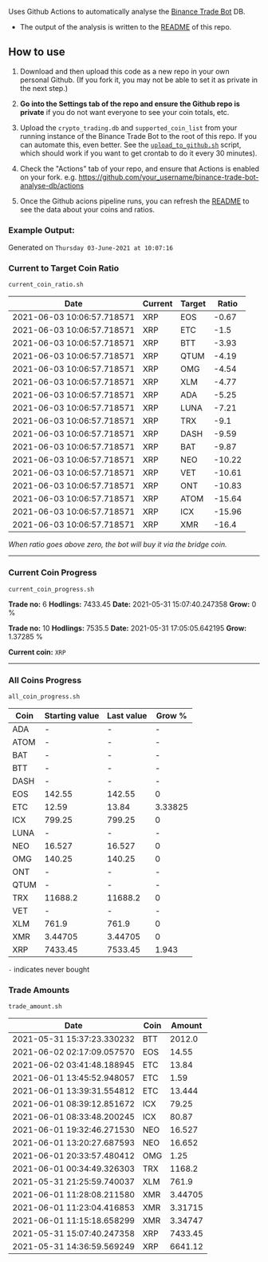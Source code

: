 Uses Github Actions to automatically analyse the [Binance Trade Bot](https://github.com/idkravitz/binance-trade-bot) DB. 

* The output of the analysis is written to the [README](README.md) of this repo.

## How to use

1. Download and then upload this code as a new repo in your own personal Github. (If you fork it, you may not be able to set it as private in the next step.)

2. **Go into the Settings tab of the repo and ensure the Github repo is private** if you do not want everyone to see your coin totals, etc.

3. Upload the `crypto_trading.db` and `supported_coin_list` from your running instance of the Binance Trade Bot to the root of this repo. If you can automate this, even better. See the [`upload_to_github.sh`](upload_to_github.sh) script, which should work if you want to get crontab to do it every 30 minutes).

4. Check the "Actions" tab of your repo, and ensure that Actions is enabled on your fork. e.g. https://github.com/your_username/binance-trade-bot-analyse-db/actions

5. Once the Github acions pipeline runs, you can refresh the [README](README.md) to see the data about your coins and ratios.


### Example Output:

Generated on `Thursday 03-June-2021 at 10:07:16`

### Current to Target Coin Ratio
`current_coin_ratio.sh`

Date|Current|Target|Ratio
---|---|---|---
2021-06-03 10:06:57.718571|XRP|EOS|-0.67
2021-06-03 10:06:57.718571|XRP|ETC|-1.5
2021-06-03 10:06:57.718571|XRP|BTT|-3.93
2021-06-03 10:06:57.718571|XRP|QTUM|-4.19
2021-06-03 10:06:57.718571|XRP|OMG|-4.54
2021-06-03 10:06:57.718571|XRP|XLM|-4.77
2021-06-03 10:06:57.718571|XRP|ADA|-5.25
2021-06-03 10:06:57.718571|XRP|LUNA|-7.21
2021-06-03 10:06:57.718571|XRP|TRX|-9.1
2021-06-03 10:06:57.718571|XRP|DASH|-9.59
2021-06-03 10:06:57.718571|XRP|BAT|-9.87
2021-06-03 10:06:57.718571|XRP|NEO|-10.22
2021-06-03 10:06:57.718571|XRP|VET|-10.61
2021-06-03 10:06:57.718571|XRP|ONT|-10.83
2021-06-03 10:06:57.718571|XRP|ATOM|-15.64
2021-06-03 10:06:57.718571|XRP|ICX|-15.96
2021-06-03 10:06:57.718571|XRP|XMR|-16.4

_When ratio goes above zero, the bot will buy it via the bridge coin._

----

### Current Coin Progress
`current_coin_progress.sh`


**Trade no:** 
6
**Hodlings:** 
7433.45
**Date:** 
2021-05-31 15:07:40.247358
**Grow:** 
0
%

**Trade no:** 
10
**Hodlings:** 
7535.5
**Date:** 
2021-05-31 17:05:05.642195
**Grow:** 
1.37285
%

**Current coin:** `XRP`

----

### All Coins Progress
`all_coin_progress.sh`

Coin|Starting value|Last value|Grow %
---|---|---|---
ADA|-|-|-
ATOM|-|-|-
BAT|-|-|-
BTT|-|-|-
DASH|-|-|-
EOS|142.55|142.55|0
ETC|12.59|13.84|3.33825
ICX|799.25|799.25|0
LUNA|-|-|-
NEO|16.527|16.527|0
OMG|140.25|140.25|0
ONT|-|-|-
QTUM|-|-|-
TRX|11688.2|11688.2|0
VET|-|-|-
XLM|761.9|761.9|0
XMR|3.44705|3.44705|0
XRP|7433.45|7533.45|1.943

`-` indicates never bought

### Trade Amounts
`trade_amount.sh`

Date|Coin|Amount
---|---|---
2021-05-31 15:37:23.330232|BTT|2012.0
2021-06-02 02:17:09.057570|EOS|14.55
2021-06-02 03:41:48.188945|ETC|13.84
2021-06-01 13:45:52.948057|ETC|1.59
2021-06-01 13:39:31.554812|ETC|13.444
2021-06-01 08:39:12.851672|ICX|79.25
2021-06-01 08:33:48.200245|ICX|80.87
2021-06-01 19:32:46.271530|NEO|16.527
2021-06-01 13:20:27.687593|NEO|16.652
2021-06-01 20:33:57.480412|OMG|1.25
2021-06-01 00:34:49.326303|TRX|1168.2
2021-05-31 21:25:59.740037|XLM|761.9
2021-06-01 11:28:08.211580|XMR|3.44705
2021-06-01 11:23:04.416853|XMR|3.31715
2021-06-01 11:15:18.658299|XMR|3.34747
2021-05-31 15:07:40.247358|XRP|7433.45
2021-05-31 14:36:59.569249|XRP|6641.12

